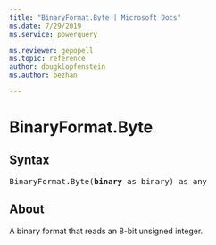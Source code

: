 ```yaml
---
title: "BinaryFormat.Byte | Microsoft Docs"
ms.date: 7/29/2019
ms.service: powerquery

ms.reviewer: gepopell
ms.topic: reference
author: dougklopfenstein
ms.author: bezhan

---
```

# BinaryFormat.Byte

## Syntax

<pre>
BinaryFormat.Byte(<b>binary</b> as binary) as any 
</pre> 
  
## About  
A binary format that reads an 8-bit unsigned integer.
